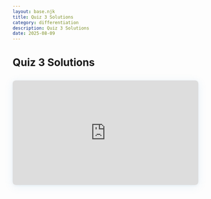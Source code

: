 ```yaml
---
layout: base.njk
title: Quiz 3 Solutions
category: differentiation
description: Quiz 3 Solutions
date: 2025-08-09
---
```


# Quiz 3 Solutions 


<div style="position: relative; padding-bottom: 56.25%; height: 0; overflow: hidden; max-width: 100%; margin: 2rem 0; border-radius: 8px; box-shadow: 0 4px 24px rgba(52, 152, 219, 0.10), 0 1.5px 6px rgba(44, 62, 80, 0.06);">
    <iframe 
        src="https://www.youtube.com/embed/dQw4w9WgXcQ?autoplay=1&mute=1" 
        style="position: absolute; top: 0; left: 0; width: 100%; height: 100%; border: none; border-radius: 8px;"
        title="Quiz 3 Solutions Video"
        frameborder="0" 
        allow="accelerometer; autoplay; clipboard-write; encrypted-media; gyroscope; picture-in-picture" 
        allowfullscreen>
    </iframe>
</div>

<style>
.pdf-container {
    margin: 2rem 0;
}

.pdf-viewer {
    border: 1px solid #ecf0f1;
    border-radius: 8px;
    overflow: hidden;
    box-shadow: 0 4px 24px rgba(52, 152, 219, 0.10), 0 1.5px 6px rgba(44, 62, 80, 0.06);
    margin-bottom: 1rem;
}

.pdf-viewer iframe {
    display: block;
    border: none;
    min-height: 600px;
}

.pdf-actions {
    display: flex;
    gap: 1rem;
    justify-content: center;
    flex-wrap: wrap;
    margin-top: 1rem;
}

.download-btn, .open-btn {
    display: inline-flex;
    align-items: center;
    justify-content: center;
    gap: 0.5rem;
    padding: 0.75rem 1.5rem;
    color: white;
    text-decoration: none;
    border-radius: 6px;
    font-weight: 500;
    transition: all 0.3s ease;
    border: none;
    cursor: pointer;
    min-width: 200px;
    box-shadow: 0 2px 8px rgba(0,0,0,0.1);
}

.download-btn {
    background-color: #3498db;
    border-top: 3px solid #2980b9;
}

.download-btn:hover {
    background-color: #2980b9;
    text-decoration: none;
    color: white;
    transform: translateY(-2px);
    box-shadow: 0 4px 12px rgba(52, 152, 219, 0.3);
}

.open-btn {
    background-color: #2c3e50;
    border-top: 3px solid #34495e;
}

.open-btn:hover {
    background-color: #34495e;
    text-decoration: none;
    color: white;
    transform: translateY(-2px);
    box-shadow: 0 4px 12px rgba(44, 62, 80, 0.3);
}

.download-btn i, .open-btn i {
    font-size: 1rem;
}

.download-btn span, .open-btn span {
    text-align: center;
}

@media (max-width: 768px) {
    .pdf-viewer iframe {
        min-height: 400px;
    }
    
    .pdf-actions {
        flex-direction: column;
        align-items: center;
    }
    
    .download-btn, .open-btn {
        width: 100%;
        max-width: 300px;
        justify-content: center;
    }
}
</style>